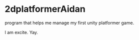 # 2dplatformerAidan
program that helps me manage my first unity platformer game.



I am excite. Yay.
